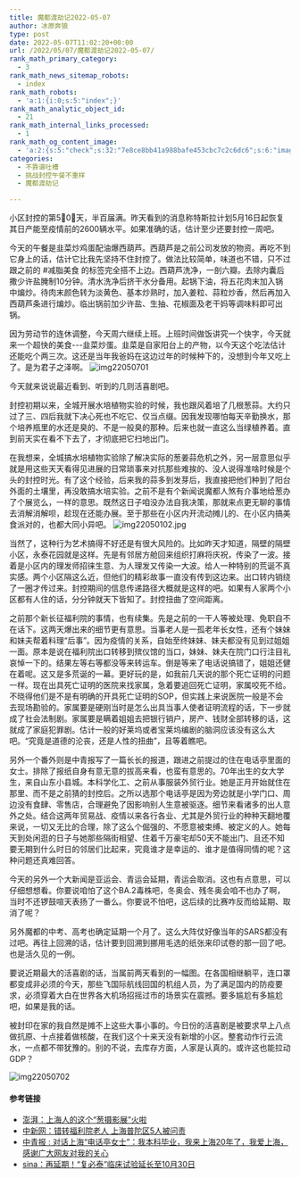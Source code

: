 ```yaml
---
title: 魔都渡劫记2022-05-07
author: 冰原奔狼
type: post
date: 2022-05-07T11:02:20+00:00
url: /2022/05/07/魔都渡劫记2022-05-07/
rank_math_primary_category:
  - 3
rank_math_news_sitemap_robots:
  - index
rank_math_robots:
  - 'a:1:{i:0;s:5:"index";}'
rank_math_analytic_object_id:
  - 21
rank_math_internal_links_processed:
  - 1
rank_math_og_content_image:
  - 'a:2:{s:5:"check";s:32:"7e8ce8bb41a988bafe453cbc7c2c6dc6";s:6:"images";a:0:{}}'
categories:
  - 不靠谱吐槽
  - 挑战封控午餐不重样
  - 魔都渡劫记

---
```

小区封控的第5⃣️0⃣️天，半百届满。昨天看到的消息称特斯拉计划5月16日起恢复其日产能至疫情前的2600辆水平。如果准确的话，估计至少还要封控一周吧。

今天的午餐是韭菜炒鸡蛋配油爆西葫芦。西葫芦是之前公司发放的物资。再吃不到它身上的话，估计它比我先坚持不住封控了。做法比较简单，味道也不错，只不过跟之前的 #减脂美食 的标签完全搭不上边。西葫芦洗净，一剖六瓣。去除内囊后撒少许盐腌制10分钟。清水洗净后挤干水分备用。起锅下油，将五花肉末加入锅中煸炒。待肉末颜色转为淡黄色、基本炒熟时，加入姜粒、蒜粒炒香，然后再加入西葫芦条进行煸炒。临出锅前加少许盐、生抽、花椒面及老干妈等调味料即可出锅。

因为劳动节的连休调整，今天周六继续上班。上班时间做饭讲究一个快字，今天就来一个超快的美食\---韭菜炒蛋。韭菜是自家阳台上的产物，以今天这个吃法估计还能吃个两三次。这还是当年我爸妈在这边过年的时候种下的，没想到今年又吃上了。是为君子之泽啊。
<img decoding="async" src="https://i0.wp.com/s2.loli.net/2022/05/07/hpe4XLRf8TSPNO9.jpg?w=640&#038;ssl=1" alt="img22050701" data-recalc-dims="1" />

今天就来说说最近看到、听到的几则活喜剧吧。

封控初期以来，全城开展水培植物实验的时候，我也跟风着培了几根葱蒜。大约只过了三、四后我就下决心死也不吃它、仅当点缀。因我发现哪怕每天辛勤换水，那个培养瓶里的水还是臭的、不是一般臭的那种。后来也就一直这么当绿植养着。直到前天实在看不下去了，才彻底把它扫地出门。

在我想来，全城搞水培植物实验除了解决实际的葱姜蒜危机之外，另一层意思似乎就是用这些天天看得见进展的日常琐事来对抗那些难挨的、没人说得准啥时候是个头的封控时光。有了这个经验，后来我的蒜多到发芽后，我直接把他们种到了阳台外面的土壤里，再没敢搞水培实验。之前不是有个新闻说魔都人煞有介事地给葱办了个展览么，一样的意思。既然这日子咱没办法自我决策，那就来点更无聊的事情去消解消解呗，趁现在还能办展。至于那些在小区内开流动摊儿的、在小区内搞美食派对的，也都大同小异吧。
<img decoding="async" src="https://i0.wp.com/s2.loli.net/2022/05/01/KqYwNRVBaD1yZdC.jpg?w=640&#038;ssl=1" alt="img22050102.jpg" data-recalc-dims="1" />

当然了，这种行为艺术搞得不好还是有很大风险的。比如昨天才知道，隔壁的隔壁小区，永泰花园就是这样。先是有邻居方舱回来组织打麻将庆祝，传染了一波。接着是小区内的理发师招徕生意、为人理发又传染一大波。给人一种特别的荒诞不真实感。两个小区隔这么近，但他们的精彩故事一直没有传到这边来。出口转内销绕了一圈才传过来。封控期间的信息传递路径大概就是这样的吧。如果有人家两个小区都有人住的话，分分钟就天下皆知了。封控扭曲了空间距离。

之前那个新长征福利院的事情，也有续集。先是之前的一干人等被处理、免职自不在话下。这两天爆出来的细节更有意思。当事老人是一孤老年长女性，还有个妹妹和妹夫帮着料理“后事”。因为疫情的关系，自始至终妹妹、妹夫都没有见到过姐姐一面。原本是说在福利院出口转移到殡仪馆的当口，妹妹、妹夫在院门口行注目礼哀悼一下的。结果左等右等都没等来转运车。倒是等来了电话说搞错了，姐姐还健在着呢。这又是多荒诞的一幕。更好玩的是，如我前几天说的那个死亡证明的问题一样。现在出具死亡证明的医院来找家属，急着要追回死亡证明，家属咬死不给。不晓得他们是不是有明确的开具死亡证明的SOP，但实践上来说医院一般是不会去现场勘验的。家属要是硬刚当时是怎么出具当事人使者证明流程的话，下一步就成了社会法制剧。家属要是瞒着姐姐去把银行销户，房产、钱财全部转移的话，这就成了家庭犯罪剧。估计一般的好莱坞或者宝莱坞编剧的脑洞应该没有这么大吧。“究竟是道德的沦丧，还是人性的扭曲”，且等着瞧吧。

另外一个番外则是中青报写了一篇长长的报道，跟进之前提过的住在电话亭里面的女士。排除了报纸自身有意无意的拔高来看，也蛮有意思的。70年出生的女大学生，来自山东小县城。本科学化工、之前从事服装外贸行业。她是正月开始就住在那里、而不是之前猜的封控后。之所以选那个电话亭是因为旁边就是小学门口、周边没有食肆、零售店，合理避免了因影响别人生意被驱逐。细节来看诸多的出人意外之处。结合这两年贸易战、疫情以来各行各业、尤其是外贸行业的种种天翻地覆来说，一切又无比的合理，除了这么个倔强的、不愿意被束缚、被定义的人。她每天到处闲逛的日子与她那些隔街相望、住着千万豪宅却50天不能出门、且还不知要无期到什么时日的邻居们比起来，究竟谁才是幸运的、谁才是值得同情的呢？这种问题还真难回答。

今天的另外一个大新闻是亚运会、青运会延期，青运会取消。这也有点意思，可以仔细想想看。你要说咱怕了这个BA.2毒株吧，冬奥会、残冬奥会咱不也办了啊，当时不还锣鼓喧天表扬了一番么。你要说不怕吧，这后续的比赛咋反而给延期、取消了呢？

另外魔都的中考、高考也确定延期一个月了。这么大阵仗好像当年的SARS都没有过吧。再往上回溯的话，估计要到回溯到挪用毛选的纸张来印试卷的那一回了吧。也是活久见的一例。

要说近期最大的活喜剧的话，当属前两天看到的一幅图。在各国相继躺平，连口罩都变成非必须的今天，那些飞国际航线回国的机组人员，为了满足国内的防疫要求，必须穿着大白在世界各大机场招摇过市的场景实在震撼。要多尴尬有多尴尬吧，如果是我的话。

被封印在家的我自然是摊不上这些大事小事的。今日份的活喜剧是被要求早上八点做抗原、十点接着做核酸，在我们这个十来天没有新增的小区。整套动作行云流水，一点都不带犹豫的。别的不说，去库存方面，人家是认真的。或许这也能拉动GDP？

<img decoding="async" src="https://i0.wp.com/s2.loli.net/2022/05/07/hgilvsnyAUSH8IM.jpg?w=640&#038;ssl=1" alt="img22050702" data-recalc-dims="1" />

#### 参考链接

  * [澎湃：上海人的这个“葱摄影展”火啦][1]
  * [中新网：错转福利院老人 上海普陀区5人被问责][2]
  * [中青报 : 对话上海“电话亭女士”：我本科毕业，我来上海20年了，我爱上海，感谢广大网友对我的关心][3]
  * [sina：再延期！“复必泰”临床试验延长至10月30日][4]

 [1]: https://www.thepaper.cn/newsDetail_forward_17834400
 [2]: https://www.chinanews.com.cn/sh/2022/05-02/9745152.shtml
 [3]: https://www.163.com/dy/article/H6HL505V0514CDBK.html
 [4]: https://finance.sina.com.cn/china/gncj/2022-05-07/doc-imcwipii8513673.shtml?finpagefr=p_111
